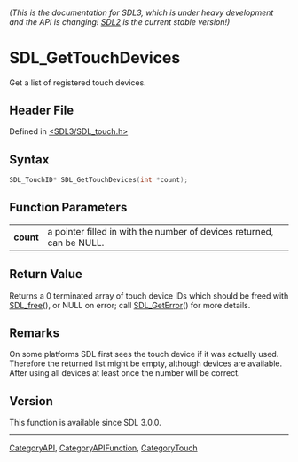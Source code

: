 ###### (This is the documentation for SDL3, which is under heavy development and the API is changing! [SDL2](https://wiki.libsdl.org/SDL2/) is the current stable version!)
# SDL_GetTouchDevices

Get a list of registered touch devices.

## Header File

Defined in [<SDL3/SDL_touch.h>](https://github.com/libsdl-org/SDL/blob/main/include/SDL3/SDL_touch.h)

## Syntax

```c
SDL_TouchID* SDL_GetTouchDevices(int *count);

```

## Function Parameters

|               |                                                                       |
| ------------- | --------------------------------------------------------------------- |
| **count**     | a pointer filled in with the number of devices returned, can be NULL. |

## Return Value

Returns a 0 terminated array of touch device IDs which should be freed with
[SDL_free](SDL_free)(), or NULL on error; call
[SDL_GetError](SDL_GetError)() for more details.

## Remarks

On some platforms SDL first sees the touch device if it was actually used.
Therefore the returned list might be empty, although devices are available.
After using all devices at least once the number will be correct.

## Version

This function is available since SDL 3.0.0.

----
[CategoryAPI](CategoryAPI), [CategoryAPIFunction](CategoryAPIFunction), [CategoryTouch](CategoryTouch)

